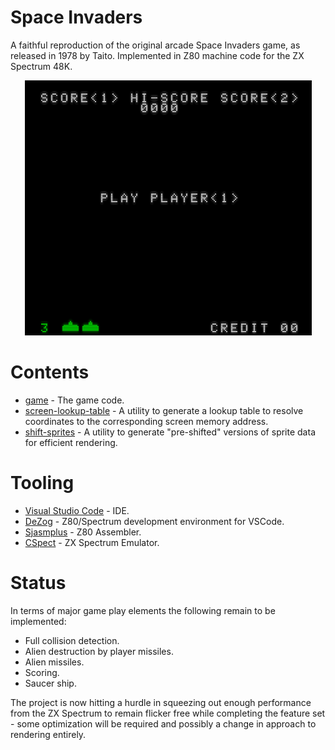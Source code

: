 # Space Invaders

A faithful reproduction of the original arcade Space Invaders game, as released in 1978 by Taito. Implemented in Z80 machine code for the ZX Spectrum 48K. 

<p align="center">
<img src="docs/animation.gif">
</p>

# Contents

* [game](game) - The game code.
* [screen-lookup-table](screen-lookup-table) - A utility to generate a lookup table to resolve coordinates to the corresponding screen memory address.
* [shift-sprites](shift-sprites) - A utility to generate "pre-shifted" versions of sprite data for efficient rendering.

# Tooling

* [Visual Studio Code](https://code.visualstudio.com/) - IDE.
* [DeZog](https://github.com/maziac/DeZog) - Z80/Spectrum development environment for VSCode. 
* [Sjasmplus](https://github.com/z00m128/sjasmplus) - Z80 Assembler.
* [CSpect](https://mdf200.itch.io/cspect) - ZX Spectrum Emulator. 

# Status

In terms of major game play elements the following remain to be implemented:

* Full collision detection.
* Alien destruction by player missiles.
* Alien missiles.
* Scoring.
* Saucer ship.

The project is now hitting a hurdle in squeezing out enough performance from the ZX Spectrum to remain flicker free while completing the feature set - some optimization will be required and possibly a change in approach to rendering entirely.
